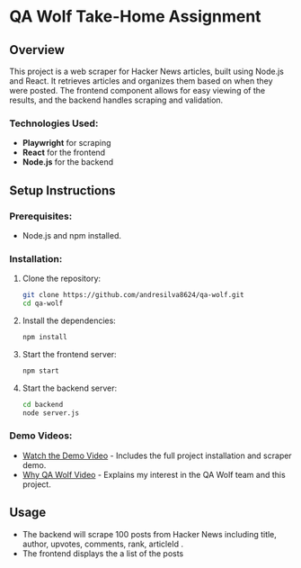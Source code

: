 # QA Wolf Take-Home Assignment

## Overview
This project is a web scraper for Hacker News articles, built using Node.js and React. It retrieves articles and organizes them based on when they were posted. The frontend component allows for easy viewing of the results, and the backend handles scraping and validation.

### Technologies Used:
- **Playwright** for scraping
- **React** for the frontend
- **Node.js** for the backend

## Setup Instructions

### Prerequisites:
- Node.js and npm installed.

### Installation:
1. Clone the repository:
    ```bash
    git clone https://github.com/andresilva8624/qa-wolf.git
    cd qa-wolf
    ```

2. Install the dependencies:
    ```bash
    npm install
    ```
3. Start the frontend server:
    ```bash
    npm start
    ```

4. Start the backend server:
    ```bash
    cd backend
    node server.js
    ```



### Demo Videos:
- [Watch the Demo Video](LOOM_LINK_DEMO) - Includes the full project installation and scraper demo.
- [Why QA Wolf Video](LOOM_LINK_WHY_QA_WOLF) - Explains my interest in the QA Wolf team and this project.

## Usage
- The backend will scrape 100 posts from Hacker News including title, author, upvotes, comments, rank, articleId .
- The frontend displays the a list of the posts
